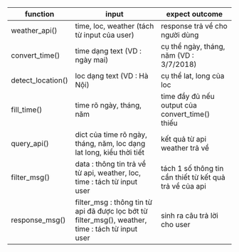 | function | input  | expect outcome |
|----| ------------- | ------------- |
| weather_api()| time, loc, weather (tách từ input của user)  | response trả về cho người dùng  |
|convert_time()| time dạng text (VD : ngày mai)  | cụ thể ngày, tháng, năm (VD : 3/7/2018) |
| detect_location()| loc dạng text (VD : Hà Nội) | cụ thể lat, long của loc|
|fill_time()| time rõ ngày, tháng, năm | time đầy đủ nếu output của convert_time() thiếu|
|query_api()| dict của time rõ ngày, tháng, năm, loc dạng lat long, kiểu thời tiết | kết quả từ api weather trả về|
|filter_msg()| data : thông tin trả về từ api, weather, loc, time : tách từ input user| tách 1 số thông tin cần thiết từ kết quả trả về của api|
|response_msg()| filter_msg : thông tin từ api đã được lọc bớt từ filter_msg(), weather, time : tách từ input user| sinh ra câu trả lời cho user| 